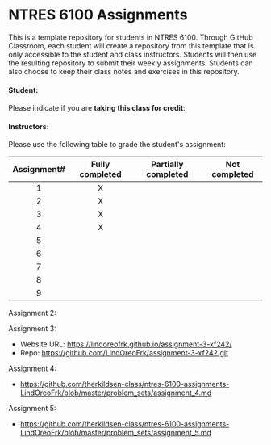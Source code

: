 # NTRES 6100 Assignments

This is a template repository for students in NTRES 6100. Through GitHub Classroom, each student will create a repository from this template that is only accessible to the student and class instructors. Students will then use the resulting repository to submit their weekly assignments. Students can also choose to keep their class notes and exercises in this repository.

#### Student:

Please indicate if you are **taking this class for credit**:

#### Instructors:

Please use the following table to grade the student's assignment:

| Assignment# | Fully completed | Partially completed | Not completed |
|:-----------:|:---------------:|:-------------------:|:-------------:|
|      1      |        X         |                     |               |
|      2      |        X         |                     |               |
|      3      |        X         |                     |               |
|      4      |        X         |                     |               |
|      5      |                 |                     |               |
|      6      |                 |                     |               |
|      7      |                 |                     |               |
|      8      |                 |                     |               |
|      9      |                 |                     |               |

Assignment 2:

Assignment 3:
- Website URL: https://lindoreofrk.github.io/assignment-3-xf242/
- Repo: https://github.com/LindOreoFrk/assignment-3-xf242.git

Assignment 4: 
- https://github.com/therkildsen-class/ntres-6100-assignments-LindOreoFrk/blob/master/problem_sets/assignment_4.md

Assignment 5:
- https://github.com/therkildsen-class/ntres-6100-assignments-LindOreoFrk/blob/master/problem_sets/assignment_5.md
